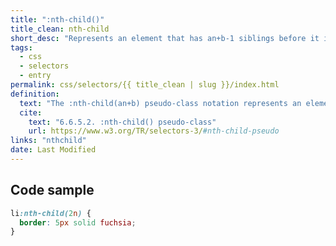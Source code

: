 ```yaml
---
title: ":nth-child()"
title_clean: nth-child
short_desc: "Represents an element that has an+b-1 siblings before it in the document tree."
tags:
  - css
  - selectors
  - entry
permalink: css/selectors/{{ title_clean | slug }}/index.html
definition:
  text: "The :nth-child(an+b) pseudo-class notation represents an element that has an+b-1 siblings before it in the document tree, for any positive integer or zero value of n."
  cite:
    text: "6.6.5.2. :nth-child() pseudo-class"
    url: https://www.w3.org/TR/selectors-3/#nth-child-pseudo
links: "nthchild"
date: Last Modified
---
```


<h2 class="h3"><span>Code sample</span></h2>

```css
li:nth-child(2n) {
  border: 5px solid fuchsia;
}
```
